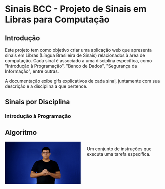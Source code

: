 # Sinais BCC - Projeto de Sinais em Libras para Computação

## Introdução

Este projeto tem como objetivo criar uma aplicação web que apresenta sinais em Libras (Língua Brasileira de Sinais) relacionados à área de computação. Cada sinal é associado a uma disciplina específica, como "Introdução à Programação", "Banco de Dados", "Segurança da Informação", entre outras.

A documentação exibe gifs explicativos de cada sinal, juntamente com sua descrição e a disciplina a que pertence.

## Sinais por Disciplina
### Introdução à Programação

<h2> Algoritmo </h2>
<div style="display: flex;">
    <div style="flex: 1;">
        <img src="https://github.com/Matheusxr77/libras-bcc/blob/main/sinais/Algoritmo.gif" alt="Algoritmo" style="max-width: 100%;">
    </div>
    <div style="flex: 1; padding-left: 20px;">
        <p>
        Um conjunto de instruções que executa uma tarefa específica. 
        </p>
    </div>
</div>